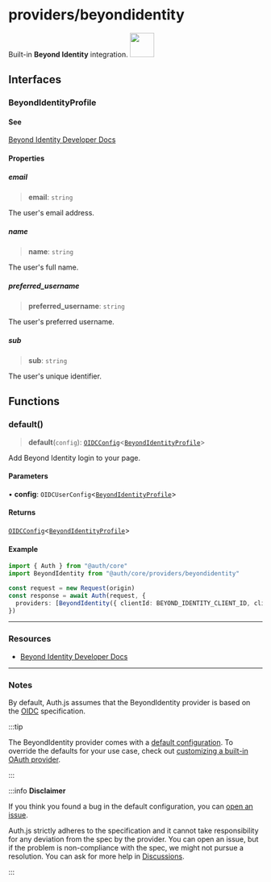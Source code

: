 # providers/beyondidentity

<div style={{backgroundColor: "#5077c5", display: "flex", justifyContent: "space-between", color: "#fff", padding: 16}}>
<span>Built-in <b>Beyond Identity</b> integration.</span>
<a href="https://www.beyondidentity.com/">
  <img style={{display: "block"}} src="https://authjs.dev/img/providers/beyondidentity.svg" height="48" width="48"/>
</a>
</div>

## Interfaces

### BeyondIdentityProfile

#### See

[Beyond Identity Developer Docs](https://developer.beyondidentity.com/)

#### Properties

##### email

> **email**: `string`

The user's email address.

##### name

> **name**: `string`

The user's full name.

##### preferred\_username

> **preferred\_username**: `string`

The user's preferred username.

##### sub

> **sub**: `string`

The user's unique identifier.

## Functions

### default()

> **default**(`config`): [`OIDCConfig`](../providers.md#oidcconfigprofile)\<[`BeyondIdentityProfile`](beyondidentity.md#beyondidentityprofile)\>

Add Beyond Identity login to your page.

#### Parameters

• **config**: `OIDCUserConfig`\<[`BeyondIdentityProfile`](beyondidentity.md#beyondidentityprofile)\>

#### Returns

[`OIDCConfig`](../providers.md#oidcconfigprofile)\<[`BeyondIdentityProfile`](beyondidentity.md#beyondidentityprofile)\>

#### Example

```ts
import { Auth } from "@auth/core"
import BeyondIdentity from "@auth/core/providers/beyondidentity"

const request = new Request(origin)
const response = await Auth(request, {
  providers: [BeyondIdentity({ clientId: BEYOND_IDENTITY_CLIENT_ID, clientSecret: BEYOND_IDENTITY_CLIENT_SECRET, issuer: BEYOND_IDENTITY_ISSUER })],
})
```

---

### Resources

- [Beyond Identity Developer Docs](https://developer.beyondidentity.com/)

---

### Notes

By default, Auth.js assumes that the BeyondIdentity provider is
based on the [OIDC](https://openid.net/specs/openid-connect-core-1_0.html) specification.

:::tip

The BeyondIdentity provider comes with a [default configuration](https://github.com/nextauthjs/next-auth/blob/main/packages/core/src/providers/beyondidentity.ts).
To override the defaults for your use case, check out [customizing a built-in OAuth provider](https://authjs.dev/guides/providers/custom-provider#override-default-options).

:::

:::info **Disclaimer**

If you think you found a bug in the default configuration, you can [open an issue](https://authjs.dev/new/provider-issue).

Auth.js strictly adheres to the specification and it cannot take responsibility for any deviation from
the spec by the provider. You can open an issue, but if the problem is non-compliance with the spec,
we might not pursue a resolution. You can ask for more help in [Discussions](https://authjs.dev/new/github-discussions).

:::
